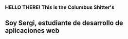 ### HELLO THERE! This is the Columbus Shitter's
## Soy Sergi, estudiante de desarrollo de aplicaciones web
